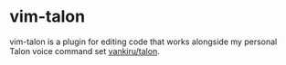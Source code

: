 # vim-talon

vim-talon is a plugin for editing code that works alongside my personal Talon voice command set [vankiru/talon](https://github.com/Vankiru/talon).
